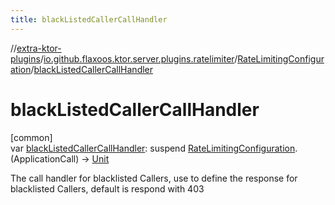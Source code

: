 ```yaml
---
title: blackListedCallerCallHandler
---
```

//[extra-ktor-plugins](../../../index.md)/[io.github.flaxoos.ktor.server.plugins.ratelimiter](../index.md)/[RateLimitingConfiguration](index.md)/[blackListedCallerCallHandler](black-listed-caller-call-handler.md)



# blackListedCallerCallHandler



[common]\
var [blackListedCallerCallHandler](black-listed-caller-call-handler.md): suspend [RateLimitingConfiguration](index.md).(ApplicationCall) -&gt; [Unit](https://kotlinlang.org/api/latest/jvm/stdlib/kotlin/-unit/index.md)



The call handler for blacklisted Callers, use to define the response for blacklisted Callers, default is respond with 403




